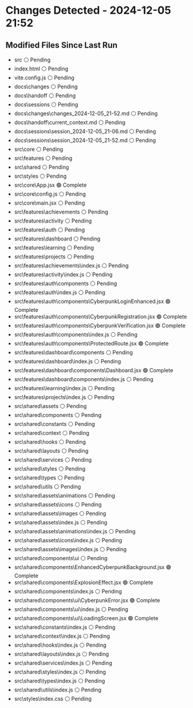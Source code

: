 # Changes Detected - 2024-12-05 21:52

## Modified Files Since Last Run

- src ⚪ Pending
- index.html ⚪ Pending
- vite.config.js ⚪ Pending
- docs\changes ⚪ Pending
- docs\handoff ⚪ Pending
- docs\sessions ⚪ Pending
- docs\changes\changes_2024-12-05_21-52.md ⚪ Pending
- docs\handoff\current_context.md ⚪ Pending
- docs\sessions\session_2024-12-05_21-06.md ⚪ Pending
- docs\sessions\session_2024-12-05_21-52.md ⚪ Pending
- src\core ⚪ Pending
- src\features ⚪ Pending
- src\shared ⚪ Pending
- src\styles ⚪ Pending
- src\core\App.jsx 🟢 Complete
- src\core\config.js ⚪ Pending
- src\core\main.jsx ⚪ Pending
- src\features\achievements ⚪ Pending
- src\features\activity ⚪ Pending
- src\features\auth ⚪ Pending
- src\features\dashboard ⚪ Pending
- src\features\learning ⚪ Pending
- src\features\projects ⚪ Pending
- src\features\achievements\index.js ⚪ Pending
- src\features\activity\index.js ⚪ Pending
- src\features\auth\components ⚪ Pending
- src\features\auth\index.js ⚪ Pending
- src\features\auth\components\CyberpunkLoginEnhanced.jsx 🟢 Complete
- src\features\auth\components\CyberpunkRegistration.jsx 🟢 Complete
- src\features\auth\components\CyberpunkVerification.jsx 🟢 Complete
- src\features\auth\components\index.js ⚪ Pending
- src\features\auth\components\ProtectedRoute.jsx 🟢 Complete
- src\features\dashboard\components ⚪ Pending
- src\features\dashboard\index.js ⚪ Pending
- src\features\dashboard\components\Dashboard.jsx 🟢 Complete
- src\features\dashboard\components\index.js ⚪ Pending
- src\features\learning\index.js ⚪ Pending
- src\features\projects\index.js ⚪ Pending
- src\shared\assets ⚪ Pending
- src\shared\components ⚪ Pending
- src\shared\constants ⚪ Pending
- src\shared\context ⚪ Pending
- src\shared\hooks ⚪ Pending
- src\shared\layouts ⚪ Pending
- src\shared\services ⚪ Pending
- src\shared\styles ⚪ Pending
- src\shared\types ⚪ Pending
- src\shared\utils ⚪ Pending
- src\shared\assets\animations ⚪ Pending
- src\shared\assets\icons ⚪ Pending
- src\shared\assets\images ⚪ Pending
- src\shared\assets\index.js ⚪ Pending
- src\shared\assets\animations\index.js ⚪ Pending
- src\shared\assets\icons\index.js ⚪ Pending
- src\shared\assets\images\index.js ⚪ Pending
- src\shared\components\ui ⚪ Pending
- src\shared\components\EnhancedCyberpunkBackground.jsx 🟢 Complete
- src\shared\components\ExplosionEffect.jsx 🟢 Complete
- src\shared\components\index.js ⚪ Pending
- src\shared\components\ui\CyberpunkError.jsx 🟢 Complete
- src\shared\components\ui\index.js ⚪ Pending
- src\shared\components\ui\LoadingScreen.jsx 🟢 Complete
- src\shared\constants\index.js ⚪ Pending
- src\shared\context\index.js ⚪ Pending
- src\shared\hooks\index.js ⚪ Pending
- src\shared\layouts\index.js ⚪ Pending
- src\shared\services\index.js ⚪ Pending
- src\shared\styles\index.js ⚪ Pending
- src\shared\types\index.js ⚪ Pending
- src\shared\utils\index.js ⚪ Pending
- src\styles\index.css ⚪ Pending

